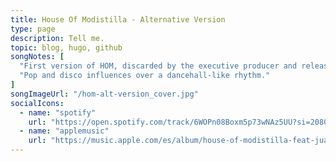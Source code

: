 ```yaml
---
title: House Of Modistilla - Alternative Version
type: page
description: Tell me.
topic: blog, hugo, github
songNotes: [
  "First version of HOM, discarded by the executive producer and released as an independent single by the performer.",
  "Pop and disco influences over a dancehall-like rhythm."
]
songImageUrl: "/hom-alt-version_cover.jpg"
socialIcons:
  - name: "spotify"
    url: "https://open.spotify.com/track/6WOPn08Boxm5p73wNAz5UU?si=20804a4b342d4dd0"
  - name: "applemusic"
    url: "https://music.apple.com/es/album/house-of-modistilla-feat-juanddddiego-alternative/1650595508?i=1650595811&l=en"
---
```

